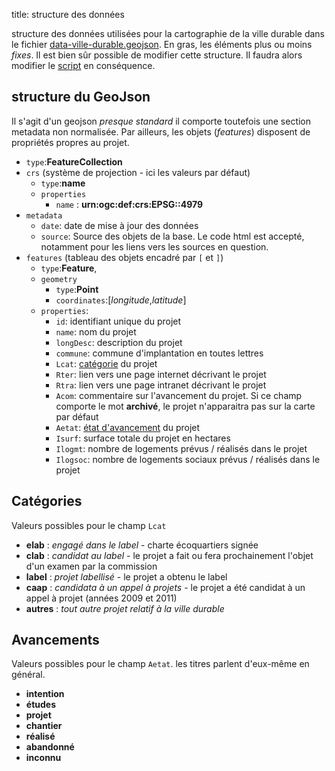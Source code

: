 title: structure des données

structure des données utilisées pour la cartographie de la ville durable dans le fichier [data-ville-durable.geojson](./data-ville-durable.geojson). En gras, les éléments plus ou moins _fixes_. Il est bien sûr possible de modifier cette structure. Il faudra alors modifier le [script](../js/leaflet.js) en conséquence.

## structure du GeoJson
Il s'agit d'un geojson _presque standard_ il comporte toutefois une section metadata non normalisée. Par ailleurs, les objets (_features_) disposent de propriétés propres au projet.

* `type`:**FeatureCollection**
* `crs` (système de projection - ici les valeurs par défaut)
    * `type`:**name**
    * `properties`
        * `name` : **urn:ogc:def:crs:EPSG::4979**
* `metadata`
    * `date`: date de mise à jour des données
    * `source`: Source des objets de la base. Le code html est accepté, notamment pour les liens vers les sources en question.
* `features` (tableau des objets encadré par `[` et `]`)
    * `type`:**Feature**,
    * `geometry`
        * `type`:**Point**
        * `coordinates`:[_longitude_,_latitude_]
    * `properties`:
        * `id`: identifiant unique du projet
        * `name`: nom du projet
        * `longDesc`: description du projet
        * `commune`: commune d'implantation en toutes lettres
        * `Lcat`: [catégorie](#categories) du projet
        * `Rter`: lien vers une page internet décrivant le projet
        * `Rtra`: lien vers une page intranet décrivant le projet
        * `Acom`: commentaire sur l'avancement du projet. Si ce champ comporte le mot **archivé**, le projet n'apparaitra pas sur la carte par défaut
        * `Aetat`: [état d'avancement](#avancements) du projet
        * `Isurf`: surface totale du projet en hectares
        * `Ilogmt`: nombre de logements prévus / réalisés dans le projet
        * `Ilogsoc`: nombre de logements sociaux prévus / réalisés dans le projet

## Catégories
Valeurs possibles pour le champ `Lcat`

* **elab** : _engagé dans le label_ - charte écoquartiers signée
* **clab** : _candidat au label_ - le projet a fait ou fera prochainement l'objet d'un examen par la commission
* **label** : _projet labellisé_ - le projet a obtenu le label
* **caap** : _candidata à un appel à projets_ - le projet a été candidat à un appel à projet (années 2009 et 2011)
* **autres** : _tout autre projet relatif à la ville durable_

## Avancements
Valeurs possibles pour le champ `Aetat`. les titres parlent d'eux-même en général.

* **intention**
* **études**
* **projet**
* **chantier**
* **réalisé**
* **abandonné**
* **inconnu**
